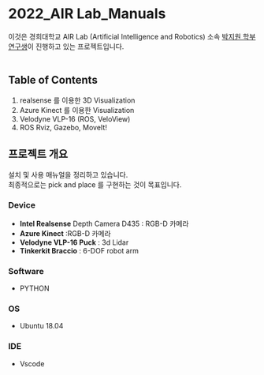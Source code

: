 # 2022_AIR Lab_Manuals

이것은 경희대학교 AIR Lab (Artificial Intelligence and Robotics) 소속 [박지원 학부연구생](https://zzziito.github.io/)이 진행하고 있는 프로젝트입니다. <br/><br/>

## Table of Contents

1. realsense 를 이용한 3D Visualization
2. Azure Kinect 를 이용한 Visualization
3. Velodyne VLP-16 (ROS, VeloView)
4. ROS Rviz, Gazebo, MoveIt! 

## 프로젝트 개요 

설치 및 사용 매뉴얼을 정리하고 있습니다. </br>
최종적으로는 pick and place 를 구현하는 것이 목표입니다. 

### Device

+ **Intel Realsense** Depth Camera D435 : RGB-D 카메라
+ **Azure Kinect** :RGB-D 카메라
+ **Velodyne VLP-16 Puck** : 3d Lidar
+ **Tinkerkit Braccio** : 6-DOF robot arm

### Software

+ PYTHON

### OS

+ Ubuntu 18.04

### IDE

+ Vscode 
